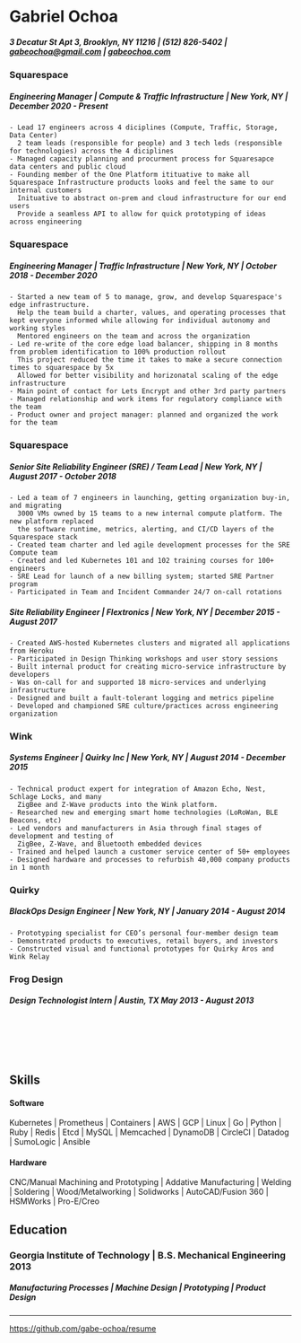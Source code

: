 # Gabriel Ochoa
##### 3 Decatur St Apt 3, Brooklyn, NY 11216 | (512) 826-5402 |  gabeochoa@gmail.com | [gabeochoa.com](https://gabeochoa.com)

### Squarespace 
##### Engineering Manager | Compute & Traffic Infrastructure | New York, NY | December 2020 - Present 
```
- Lead 17 engineers across 4 diciplines (Compute, Traffic, Storage, Data Center)
  2 team leads (responsible for people) and 3 tech leds (responsible for technologies) across the 4 diciplines
- Managed capacity planning and procurment process for Squaresapce data centers and public cloud
- Founding member of the One Platform itituative to make all Squarespace Infrastructure products looks and feel the same to our internal customers
  Inituative to abstract on-prem and cloud infrastructure for our end users
  Provide a seamless API to allow for quick prototyping of ideas across engineering
```

### Squarespace 
##### Engineering Manager | Traffic Infrastructure | New York, NY | October 2018 - December 2020
```
- Started a new team of 5 to manage, grow, and develop Squarespace's edge infrastructure. 
  Help the team build a charter, values, and operating processes that kept everyone informed while allowing for individual autonomy and working styles
  Mentored engineers on the team and across the organization
- Led re-write of the core edge load balancer, shipping in 8 months from problem identification to 100% production rollout
  This project reduced the time it takes to make a secure connection times to squarespace by 5x 
  Allowed for better visibility and horizonatal scaling of the edge infrastructure
- Main point of contact for Lets Encrypt and other 3rd party partners
- Managed relationship and work items for regulatory compliance with the team
- Product owner and project manager: planned and organized the work for the team
```

### Squarespace 
##### Senior Site Reliability Engineer (SRE) / Team Lead | New York, NY | August 2017 - October 2018 
```
- Led a team of 7 engineers in launching, getting organization buy-in, and migrating 
  3000 VMs owned by 15 teams to a new internal compute platform. The new platform replaced 
  the software runtime, metrics, alerting, and CI/CD layers of the Squarespace stack
- Created team charter and led agile development processes for the SRE Compute team
- Created and led Kubernetes 101 and 102 training courses for 100+ engineers
- SRE Lead for launch of a new billing system; started SRE Partner program
- Participated in Team and Incident Commander 24/7 on-call rotations
```

##### Site Reliability Engineer | Flextronics | New York, NY | December 2015 - August 2017 

```
- Created AWS-hosted Kubernetes clusters and migrated all applications from Heroku
- Participated in Design Thinking workshops and user story sessions
- Built internal product for creating micro-service infrastructure by developers
- Was on-call for and supported 18 micro-services and underlying infrastructure
- Designed and built a fault-tolerant logging and metrics pipeline
- Developed and championed SRE culture/practices across engineering organization
```
 
### Wink
##### Systems Engineer | Quirky Inc | New York, NY | August 2014 - December 2015 
```
- Technical product expert for integration of Amazon Echo, Nest, Schlage Locks, and many 
  ZigBee and Z-Wave products into the Wink platform.  
- Researched new and emerging smart home technologies (LoRoWan, BLE Beacons, etc)
- Led vendors and manufacturers in Asia through final stages of development and testing of 
  ZigBee, Z-Wave, and Bluetooth embedded devices
- Trained and helped launch a customer service center of 50+ employees
- Designed hardware and processes to refurbish 40,000 company products in 1 month
```

### Quirky 
##### BlackOps Design Engineer | New York, NY | January 2014 - August 2014 
```
- Prototyping specialist for CEO’s personal four-member design team
- Demonstrated products to executives, retail buyers, and investors
- Constructed visual and functional prototypes for Quirky Aros and Wink Relay
```

### Frog Design 
##### Design Technologist Intern | Austin, TX May 2013 - August 2013 


<br><br>
<br><br>

## Skills

#### Software

Kubernetes | Prometheus | Containers | AWS | GCP | Linux | Go | Python | Ruby | Redis | Etcd | MySQL | Memcached | DynamoDB | CircleCI | Datadog | SumoLogic | Ansible 

#### Hardware

CNC/Manual Machining and Prototyping | Addative Manufacturing | Welding | Soldering | Wood/Metalworking | Solidworks | AutoCAD/Fusion 360 | HSMWorks | Pro-E/Creo

## Education

### Georgia Institute of Technology | B.S. Mechanical Engineering 2013 
##### Manufacturing Processes | Machine Design | Prototyping | Product Design

-----

https://github.com/gabe-ochoa/resume